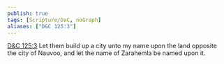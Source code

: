 ```yaml
---
publish: true
tags: [Scripture/DaC, noGraph]
aliases: ["D&C 125:3"]
---
```

[D&C 125:3](https://churchofjesuschrist.org/study/scriptures/dc-testament/dc/125?lang=eng&id=p3#p3) Let them build up a city unto my name upon the land opposite the city of Nauvoo, and let the name of Zarahemla be named upon it.
